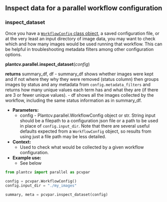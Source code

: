 ## Inspect data for a parallel workflow configuration

### inspect_dataset

Once you have a [`WorkflowConfig` class object](parallel_config.md), a saved configuration file, or at the very least an input directory of image data, you may want to check which and how many images would be used running that workflow. This can be helpful in troubleshooting metadata filters among other configuration options.

**plantcv.parallel.inspect_dataset**(*config*)

**returns** summary_df, df
	- summary_df shows whether images were kept and if not where they why they were removed (status column) then groups images by status and any metadata from `config.metadata_filters` and returns how many unique values each term has and what they are (if there are 3 or fewer unique values).
	- df shows all the images collected by the workflow, including the same status information as in summary_df.


- **Parameters:**
	- config - Plantcv.parallel.WorkflowConfig object or str. String input should be a filepath to a configuration json file or a path to be used in place of `config.input_dir`. Note that there are several useful defaults expected from a `WorkflowConfig` object, so results from using just a file path may be less detailed.
- **Context:**
	- Used to check what would be collected by a given workflow configuration.
- **Example use:**
	- See below

```python
from plantcv import parallel as pcvpar

config = pcvpar.WorkflowConfig()
config.input_dir = "./my_images"

summary, meta = pcvpar.inspect_dataset(config)
```
